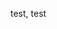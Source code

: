 <!--
.. title: Ny hemsida 2017
.. slug: test
.. date: 2017-08-18 00:00:00 CEST
.. tags: blaha
.. description:
.. category: 2017
.. author: nsg
-->

test, test
